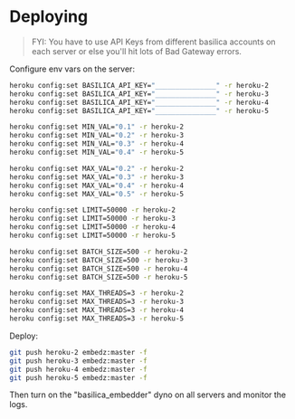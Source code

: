 # Deploying


> FYI: You have to use API Keys from different basilica accounts on each server or else you'll hit lots of Bad Gateway errors.

Configure env vars on the server:

```sh
heroku config:set BASILICA_API_KEY="_______________" -r heroku-2
heroku config:set BASILICA_API_KEY="_______________" -r heroku-3
heroku config:set BASILICA_API_KEY="_______________" -r heroku-4
heroku config:set BASILICA_API_KEY="_______________" -r heroku-5

heroku config:set MIN_VAL="0.1" -r heroku-2
heroku config:set MIN_VAL="0.2" -r heroku-3
heroku config:set MIN_VAL="0.3" -r heroku-4
heroku config:set MIN_VAL="0.4" -r heroku-5

heroku config:set MAX_VAL="0.2" -r heroku-2
heroku config:set MAX_VAL="0.3" -r heroku-3
heroku config:set MAX_VAL="0.4" -r heroku-4
heroku config:set MAX_VAL="0.5" -r heroku-5

heroku config:set LIMIT=50000 -r heroku-2
heroku config:set LIMIT=50000 -r heroku-3
heroku config:set LIMIT=50000 -r heroku-4
heroku config:set LIMIT=50000 -r heroku-5

heroku config:set BATCH_SIZE=500 -r heroku-2
heroku config:set BATCH_SIZE=500 -r heroku-3
heroku config:set BATCH_SIZE=500 -r heroku-4
heroku config:set BATCH_SIZE=500 -r heroku-5

heroku config:set MAX_THREADS=3 -r heroku-2
heroku config:set MAX_THREADS=3 -r heroku-3
heroku config:set MAX_THREADS=3 -r heroku-4
heroku config:set MAX_THREADS=3 -r heroku-5
```

Deploy:

```sh
git push heroku-2 embedz:master -f
git push heroku-3 embedz:master -f
git push heroku-4 embedz:master -f
git push heroku-5 embedz:master -f
```

Then turn on the "basilica_embedder" dyno on all servers and monitor the logs.
